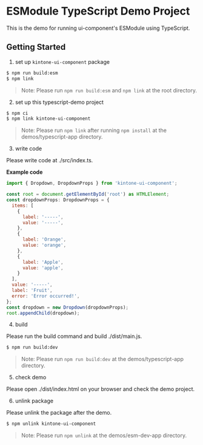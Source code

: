 # ESModule TypeScript Demo Project
This is the demo for running ui-component's ESModule using TypeScript.

## Getting Started
1. set up `kintone-ui-component` package
```bash
$ npm run build:esm
$ npm link
```
> Note: Please run `npm run build:esm` and `npm link` at the root directory.

2. set up this typescript-demo project
```bash
$ npm ci
$ npm link kintone-ui-component
```
> Note: Please run `npm link` after running `npm install` at the demos/typescript-app directory.

3. write code

Please write code at ./src/index.ts.

**Example code**
```javascript
import { Dropdown, DropdownProps } from 'kintone-ui-component';

const root = document.getElementById('root') as HTMLElement;
const dropdownProps: DropdownProps = {
  items: [
    {
      label: '-----',
      value: '-----',
    },
    {
      label: 'Orange',
      value: 'orange',
    },
    {
      label: 'Apple',
      value: 'apple',
    }
  ],
  value: '-----',
  label: 'Fruit',
  error: 'Error occurred!',
};
const dropdown = new Dropdown(dropdownProps);
root.appendChild(dropdown);

```

4. build

Please run the build command and build ./dist/main.js.
```bash
$ npm run build:dev
```
> Note: Please run `npm run build:dev` at the demos/typescript-app directory.

5. check demo

Please open ./dist/index.html on your browser and check the demo project.

6. unlink package

Please unlink the package after the demo.
```bash
$ npm unlink kintone-ui-component
```
> Note: Please run `npm unlink` at the demos/esm-dev-app directory.